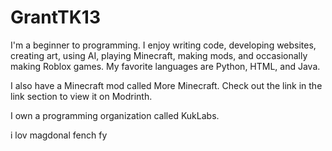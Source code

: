 # GrantTK13
I'm a beginner to programming.
I enjoy writing code, developing websites, creating art, using AI, playing Minecraft, making mods, and occasionally making Roblox games.
My favorite languages are Python, HTML, and Java.

I also have a Minecraft mod called More Minecraft. Check out the link in the link section to view it on Modrinth.

I own a programming organization called KukLabs.

i lov magdonal fench fy
